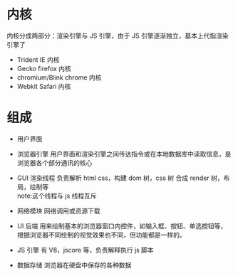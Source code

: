 # 内核

内核分成两部分：渲染引擎与 JS 引擎，由于 JS 引擎逐渐独立，基本上代指渲染引擎了

- Trident IE 内核
- Gecko firefox 内核
- chromium/Blink chrome 内核
- Webkit Safari 内核

# 组成

- 用户界面

- 浏览器引擎 用户界面和渲染引擎之间传达指令或在本地数据库中读取信息，是浏览器各个部分通讯的核心

- GUI 渲染线程 负责解析 html css，构建 dom 树，css 树 合成 render 树，布局，绘制等  
  note:这个线程与 js 线程互斥

- 网络模块 网络调用或资源下载
- UI 后端 用来绘制基本的浏览器窗口内控件，如输入框、按钮、单选按钮等，根据浏览器不同绘制的视觉效果也不同，但功能都是一样的。
- JS 引擎 有 V8，jscore 等，负责解释执行 js 脚本
- 数据存储 浏览器在硬盘中保存的各种数据
